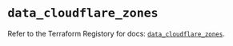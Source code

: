 # `data_cloudflare_zones`

Refer to the Terraform Registory for docs: [`data_cloudflare_zones`](https://registry.terraform.io/providers/cloudflare/cloudflare/4.7.0/docs/data-sources/zones).
